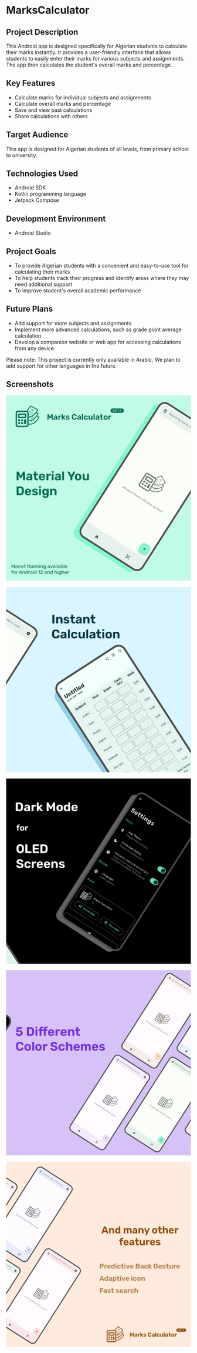 # MarksCalculator

## Project Description

This Android app is designed specifically for Algerian students to calculate their marks instantly. It provides a user-friendly interface that allows students to easily enter their marks for various subjects and assignments. The app then calculates the student's overall marks and percentage.

## Key Features

- Calculate marks for individual subjects and assignments
- Calculate overall marks and percentage
- Save and view past calculations
- Share calculations with others

## Target Audience

This app is designed for Algerian students of all levels, from primary school to university.

## Technologies Used

- Android SDK
- Kotlin programming language
- Jetpack Compose

## Development Environment

- Android Studio

## Project Goals

- To provide Algerian students with a convenient and easy-to-use tool for calculating their marks
- To help students track their progress and identify areas where they may need additional support
- To improve student's overall academic performance

## Future Plans

- Add support for more subjects and assignments
- Implement more advanced calculations, such as grade point average calculation
- Develop a companion website or web app for accessing calculations from any device

Please note: This project is currently only available in Arabic. We plan to add support for other languages in the future.

## Screenshots

![Artboard 1](https://github.com/YounesBouhouche/MarksCalculator/blob/72adc311a8e889cc9f4782e7e540a34c7ab5a437/Design/Launching%20Post%20-%20Square/Artboard%201.jpg?raw=true)

![Artboard 2](https://github.com/YounesBouhouche/MarksCalculator/blob/72adc311a8e889cc9f4782e7e540a34c7ab5a437/Design/Launching%20Post%20-%20Square/Artboard%202.jpg?raw=true)

![Artboard 3](https://github.com/YounesBouhouche/MarksCalculator/blob/72adc311a8e889cc9f4782e7e540a34c7ab5a437/Design/Launching%20Post%20-%20Square/Artboard%203.jpg?raw=true)

![Artboard 4](https://github.com/YounesBouhouche/MarksCalculator/blob/72adc311a8e889cc9f4782e7e540a34c7ab5a437/Design/Launching%20Post%20-%20Square/Artboard%204.jpg?raw=true)

![Artboard 5](https://github.com/YounesBouhouche/MarksCalculator/blob/72adc311a8e889cc9f4782e7e540a34c7ab5a437/Design/Launching%20Post%20-%20Square/Artboard%205.jpg?raw=true)
